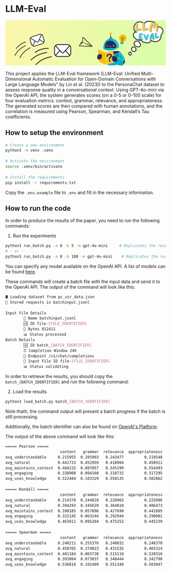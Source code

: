 # LLM-Eval

![Header Image](/asset/header_animation.gif)

This project applies the LLM-Eval framework (LLM-Eval: Unified Multi-Dimensional Automatic Evaluation for Open-Domain Conversations with Large Language Models" by Lin et al. (2023)) to the PersonaChat dataset to assess response quality in a conversational context. Using GPT-4o-mini via the OpenAI API, the system generates scores (on a 0-5 or 0-100 scale) for four evaluation metrics: context, grammar, relevance, and appropriateness. The generated scores are then compared with human annotations, and the correlation is measured using Pearson, Spearman, and Kendall’s Tau coefficients.

## How to setup the environment

```bash
# Create a new environment 
python3 -m venv .venv

# Activate the environment
source .venv/bin/activate

# Install the requirements
pip install -r requirements.txt
```

Copy the `.env.example` file to `.env` and fill in the necessary information.

## How to run the code

In order to produce the results of the paper, you need to run the following commands:

1. Run the experiments

```bash
python3 run_batch.py -a 0 -b 5 -m gpt-4o-mini     # Replicates the results using scores [from 0 to 5]
# - or -
python3 run_batch.py -a 0 -b 100 -m gpt-4o-mini    # Replicates the results using scores [from 0 to 100]
```

You can specify any model available on the OpenAI API. A list of models can be found [here](https://openai.com/api/pricing/).

These commands will create a batch file with the input data and send it to the OpenAI API. The output of the command will look like this:

```bash
🛢️ Loading dataset from pc_usr_data.json
📁 Stored requests in batchinput.jsonl                                

Input File Details
        📁 Name batchinput.jsonl
        🆔 ID file-[FILE_IDENTIFIER]
        💾 Bytes 812411
        📊 Status processed
Batch Details
        🆔 ID batch_[BATCH_IDENTIFIER]
        ⏰ Completion Window 24h
        🛜 Endpoint /v1/chat/completions
        📁 Input File ID file-[FILE_IDENTIFIER]
        📊 Status validating
```

In order to retrieve the results, you should copy the `batch_[BATCH_IDENTIFIER]` and run the following command:

2. Load the results

```bash
python3 load_batch.py batch_[BATCH_IDENTIFIER]
```

Note thath, the command output will present a batch progress if the batch is still processing.

Additionally, the batch identifier can also be found on [OpenAI's Platform](https://platform.openai.com/batches).

The output of the above command will look like this:

```bash
===== Pearson =====
                        content   grammar  relevance  appropriateness
avg_understandable     0.215955  0.205903   0.243477         0.219548
avg_natural            0.441733  0.452959   0.418004         0.458911
avg_maintains_context  0.484232  0.087857   0.545199         0.554493
avg_engaging           0.338908  0.094160   0.318732         0.317295
avg_uses_knowledge     0.522484  0.103329   0.550135         0.502862

===== Kendall =====
                        content   grammar  relevance  appropriateness
avg_understandable     0.214378  0.244810   0.220963         0.225096
avg_natural            0.394293  0.345629   0.364810         0.406473
avg_maintains_context  0.398185  0.057896   0.427690         0.441805
avg_engaging           0.332145  0.063244   0.292944         0.290001
avg_uses_knowledge     0.463811  0.095284   0.475252         0.445239

===== Spearman =====
                        content   grammar  relevance  appropriateness
avg_understandable     0.240211  0.255376   0.248032         0.248370
avg_natural            0.458765  0.374023   0.431535         0.465314
avg_maintains_context  0.481184  0.065730   0.515119         0.520318
avg_engaging           0.393004  0.073037   0.348444         0.342798
avg_uses_knowledge     0.536816  0.102409   0.551348         0.503047
```
